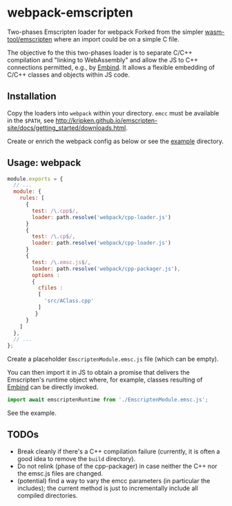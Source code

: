 # webpack-emscripten

Two-phases Emscripten loader for webpack
Forked from the simpler [wasm-tool/emscripten](https://github.com/polx/webpack-emscripten) where
an import could be on a simple C file.

The objective fo the this two-phases loader is to separate C/C++ compilation and "linking to WebAssembly" and
allow the JS to C++ connections permitted, e.g., by [Embind](https://emscripten.org/docs/porting/connecting_cpp_and_javascript/embind.html).
It allows a flexible embedding of C/C++ classes and objects within JS code.

## Installation

Copy the loaders into `webpack` within your directory.
`emcc` must be available in the `$PATH`, see http://kripken.github.io/emscripten-site/docs/getting_started/downloads.html.

Create or enrich the webpack config as below or see the [example](example) directory.

## Usage: webpack

```js
module.exports = {
  // ...
  module: {
    rules: [
      {
        test: /\.cpp$/,
        loader: path.resolve('webpack/cpp-loader.js')
      }
      {
        test: /\.cp$/,
        loader: path.resolve('webpack/cpp-loader.js')
      }
      {
        test: /\.emsc.js$/,
        loader: path.resolve('webpack/cpp-packager.js'),
        options : 
        {
          cfiles : 
          [
            'src/AClass.cpp'
          ]
         }
      }
    ]
  },
  // ...
};
```
Create a placeholder `EmscriptenModule.emsc.js` file (which can be empty).

You can then import it in JS to obtain a promise that delivers 
the Emscripten's runtime object where, for example, classes resulting of 
[Embind](https://emscripten.org/docs/porting/connecting_cpp_and_javascript/embind.html) 
can be directly invoked.


```js
import await emscriptenRuntime from './EmscriptenModule.emsc.js';
```

See the example.

## TODOs

* Break cleanly if there's a C++ compilation failure
  (currently, it is often a good idea to remove the `build` directory).
* Do not relink (phase of the cpp-packager) in case neither the C++ nor the emsc.js files are changed.
* (potential) find a way to vary the emcc parameters (in particular the includes);  the current method is just to incrementally include all compiled directories.